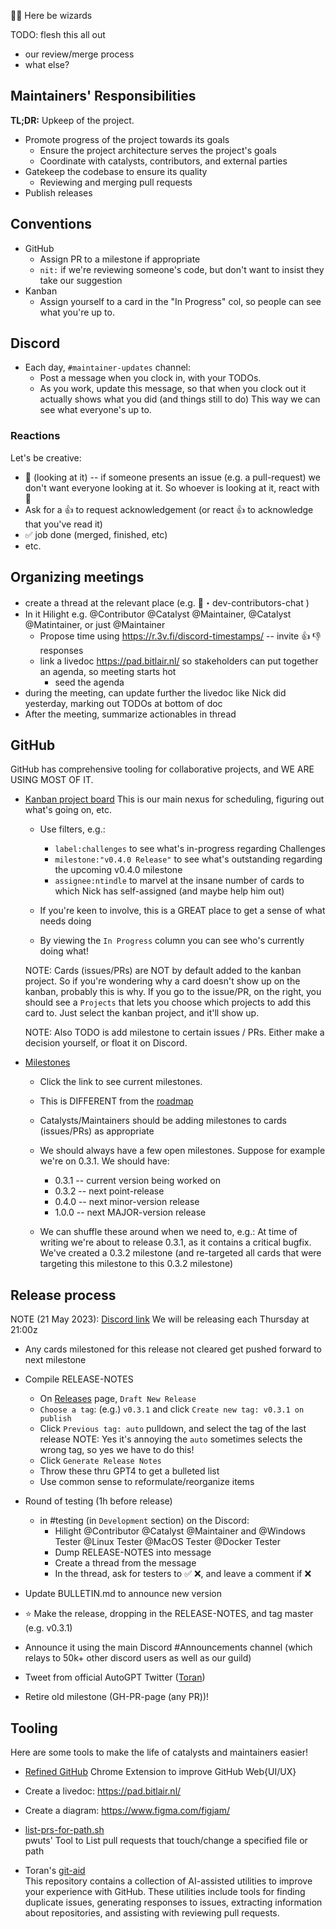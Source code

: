 🧙‍♀️ Here be wizards

TODO: flesh this all out
- our review/merge process
- what else?

## Maintainers' Responsibilities

**TL;DR:** Upkeep of the project.

* Promote progress of the project towards its goals
  * Ensure the project architecture serves the project's goals
  * Coordinate with catalysts, contributors, and external parties
* Gatekeep the codebase to ensure its quality
  * Reviewing and merging pull requests
* Publish releases

## Conventions

* GitHub
  * Assign PR to a milestone if appropriate
  * `nit:` if we're reviewing someone's code, but don't want to insist they take our suggestion
* Kanban
  * Assign yourself to a card in the "In Progress" col, so people can see what you're up to.

## Discord

* Each day, `#maintainer-updates` channel:  
  * Post a message when you clock in, with your TODOs.  
  * As you work, update this message, so that when you clock out it actually shows what you did (and things still to do)
    This way we can see what everyone's up to.

### Reactions  
Let's be creative:
- 👀 (looking at it) -- if someone presents an issue (e.g. a pull-request) we don't want everyone looking at it.
    So whoever is looking at it, react with 👀
- Ask for a 👍 to request acknowledgement (or react 👍 to acknowledge that you've read it)
- ✅ job done (merged, finished, etc)
- etc.

## Organizing meetings

- create a thread at the relevant place (e.g. ⁠💬・dev-contributors-chat )
- In it Hilight e.g. @Contributor @Catalyst @Maintainer, @Catalyst @Matintainer, or just @Maintainer
    - Propose time using https://r.3v.fi/discord-timestamps/ -- invite 👍 👎 responses
    - link a livedoc https://pad.bitlair.nl/ so stakeholders can put together an agenda, so meeting starts hot
        - seed the agenda
- during the meeting, can update further the livedoc like Nick did yesterday, marking out TODOs at bottom of doc
- After the meeting, summarize actionables in thread


## GitHub

GitHub has comprehensive tooling for collaborative projects, and WE ARE USING MOST OF IT. 

- [Kanban project board](https://github.com/orgs/Significant-Gravitas/projects/1)
    This is our main nexus for scheduling, figuring out what's going on, etc. 
    - Use filters, e.g.:
        - `label:challenges` to see what's in-progress regarding Challenges
        - `milestone:"v0.4.0 Release"` to see what's outstanding regarding the upcoming v0.4.0 milestone
        - `assignee:ntindle` to marvel at the insane number of cards to which Nick has self-assigned (and maybe help him out)

    - If you're keen to involve, this is a GREAT place to get a sense of what needs doing

    - By viewing the `In Progress` column you can see who's currently doing what!

    NOTE: Cards (issues/PRs) are NOT by default added to the kanban project. So if you're wondering why a card doesn't show up on the kanban, probably this is why. If you go to the issue/PR, on the right, you should see a `Projects` that lets you choose which projects to add this card to. Just select the kanban project, and it'll show up.

    NOTE: Also TODO is add milestone to certain issues / PRs. Either make a decision yourself, or float it on Discord.


- [Milestones](https://github.com/Significant-Gravitas/Auto-GPT/milestones)
    - Click the link to see current milestones.  

    - This is DIFFERENT from the [roadmap](https://github.com/orgs/Significant-Gravitas/projects/2)

    - Catalysts/Maintainers should be adding milestones to cards (issues/PRs) as appropriate

    - We should always have a few open milestones. Suppose for example we're on 0.3.1. We should have:
        - 0.3.1 -- current version being worked on
        - 0.3.2 -- next point-release
        - 0.4.0 -- next minor-version release
        - 1.0.0 -- next MAJOR-version release

    - We can shuffle these around when we need to, e.g.: 
    At time of writing we're about to release 0.3.1, as it contains a critical bugfix.  
    We've created a 0.3.2 milestone (and re-targeted all cards that were targeting this milestone to this 0.3.2 milestone)
    
    
## Release process

NOTE (21 May 2023): [Discord link](https://discord.com/channels/1092243196446249134/1097204317125091328/1109658983163244626) We will be releasing each Thursday at 21:00z

- Any cards milestoned for this release not cleared get pushed forward to next milestone

- Compile RELEASE-NOTES
    - On [Releases](https://github.com/Significant-Gravitas/Auto-GPT/releases) page, `Draft New Release`
    - `Choose a tag`: (e.g.) `v0.3.1` and click `Create new tag: v0.3.1 on publish`
    - Click `Previous tag: auto` pulldown, and select the tag of the last release
        NOTE: Yes it's annoying the `auto` sometimes selects the wrong tag, so yes we have to do this!
    - Click `Generate Release Notes`
    - Throw these thru GPT4 to get a bulleted list
    - Use common sense to reformulate/reorganize items

- Round of testing (1h before release)
    - in #testing (in `Development` section) on the Discord:
        - Hilight @Contributor @Catalyst @Maintainer and @Windows Tester  @Linux Tester  @MacOS Tester  @Docker Tester
        - Dump RELEASE-NOTES into message
        - Create a thread from the message
        - In the thread, ask for testers to ✅ ❌, and leave a comment if ❌

- Update BULLETIN.md to announce new version

- ⭐️ Make the release, dropping in the RELEASE-NOTES, and tag master (e.g. v0.3.1)

- Announce it using the main Discord #Announcements channel (which relays to 50k+ other discord users as well as our guild)

- Tweet from official AutoGPT Twitter ([Toran](https://twitter.com/siggravitas))

- Retire old milestone (GH-PR-page (any PR))!


## Tooling
Here are some tools to make the life of catalysts and maintainers easier!

- [Refined GitHub](https://github.com/refined-github/refined-github) Chrome Extension to improve GitHub Web{UI/UX}

- Create a livedoc: https://pad.bitlair.nl/

- Create a diagram: https://www.figma.com/figjam/

- [list-prs-for-path.sh](https://gist.github.com/Pwuts/0dda08968e2731388461d464bda97039)  
  pwuts' Tool to List pull requests that touch/change a specified file or path

- Toran's [git-aid](https://github.com/torantulino/git-aid)  
  This repository contains a collection of AI-assisted utilities to improve your experience with GitHub. These utilities include tools for finding duplicate issues, generating responses to issues, extracting information about repositories, and assisting with reviewing pull requests.